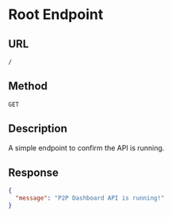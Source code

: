 # Root Endpoint

## URL

`/`

## Method

`GET`

## Description

A simple endpoint to confirm the API is running.

## Response

```json
{
  "message": "P2P Dashboard API is running!"
}
```